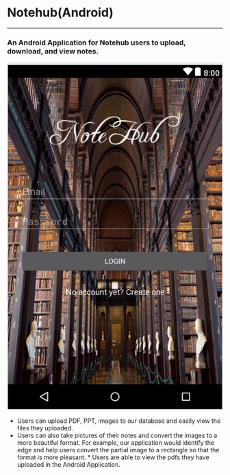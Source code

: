 # Notehub(Android)
------
### An Android Application for Notehub users to upload, download, and view notes.
![alt text](/AndroidLogin.jpeg)
* Users can upload PDF, PPT, images to our database and easily view the files they uploaded. 
* Users can also take pictures of their notes and convert the images to a more beautiful format. For example, our application would identify the edge and help users convert the partial image to a rectangle so that the format is more pleasant. * Users are able to view the pdfs they have uploaded in the Android Application.
